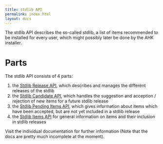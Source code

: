 ```yaml
---
title: stdlib API
permalink: index.html
layout: docs
---
```

The stdlib API describes the so-called stdlib, a list of items recommended to be installed for every user, which might possibly later be done by the AHK installer.

# Parts
The stdlib API consists of 4 parts:

1. the [Stdlib Release API](releases.html), which describes and manages the different releases of the stdlib
2. the [Stdlib Candidate API](candidates.html), which handles the suggestion and acception / rejection of new items for a future stdlib release
3. the [Stdlib Pending Items API](pending.html), which gives information about items which have been accepted, but are not yet included in a stdlib release
4. the [Stdlib Items API](items.html) for general information on items and their inclusion in stdlib releases

Visit the individual documentation for further information (Note that the docs are pretty much incomplete at the moment).